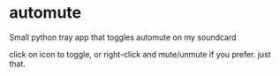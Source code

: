 # automute
Small python tray app that toggles automute on my soundcard

click on icon to toggle, or right-click and mute/unmute if you prefer.
just that.
